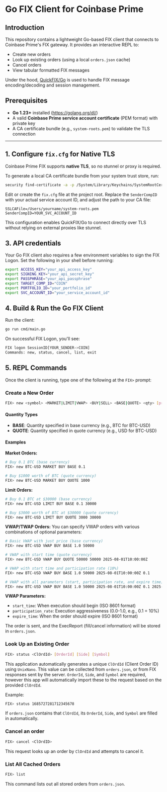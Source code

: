 # Go FIX Client for Coinbase Prime

## Introduction
This repository contains a lightweight Go-based FIX client that connects to Coinbase Prime's FIX gateway. It provides an interactive REPL to:
- Create new orders
- Look up existing orders (using a local `orders.json` cache)  
- Cancel orders
- View tabular formatted FIX messages

Under the hood, [QuickFIX/Go](https://github.com/quickfixgo/quickfix) is used to handle FIX message encoding/decoding and session management.

## Prerequisites
- **Go 1.23+** installed (https://golang.org/dl/)
- A valid **Coinbase Prime service account certificate** (PEM format) with private key
- A CA certificate bundle (e.g., `system-roots.pem`) to validate the TLS connection

---

## 1. Configure `fix.cfg` for Native TLS

Coinbase Prime FIX supports **native TLS**, so no stunnel or proxy is required.

To generate a local CA certificate bundle from your system trust store, run:

```bash
security find-certificate -a -p /System/Library/Keychains/SystemRootCertificates.keychain > ~/system-roots.pem
```

Edit or create the `fix.cfg` file at the project root. Replace the `SenderCompID` with your actual service account ID, and adjust the path to your CA file:

```
SSLCAFile=/Users/yourname/system-roots.pem
SenderCompID=YOUR_SVC_ACCOUNT_ID
```
This configuration enables QuickFIX/Go to connect directly over TLS without relying on external proxies like stunnel.

## 3. API credentials

Your Go FIX client also requires a few environment variables to sign the FIX Logon. Set the following in your shell before running:

```bash
export ACCESS_KEY="your_api_access_key"
export SIGNING_KEY="your_api_secret_key"
export PASSPHRASE="your_api_passphrase"
export TARGET_COMP_ID="COIN"
export PORTFOLIO_ID="your_portfolio_id"
export SVC_ACCOUNT_ID="your_service_account_id"
```

## 4. Build & Run the Go FIX Client

Run the client:
```bash
go run cmd/main.go
```

On successful FIX Logon, you'll see:

```bash
FIX logon SessionID[YOUR_SENDER->COIN]
Commands: new, status, cancel, list, exit
```

## 5. REPL Commands

Once the client is running, type one of the following at the `FIX>` prompt:

### Create a New Order

```bash
FIX> new <symbol> <MARKET|LIMIT|VWAP> <BUY|SELL> <BASE|QUOTE> <qty> [price] [start_time] [participation_rate] [expire_time]
```

#### Quantity Types
- **BASE**: Quantity specified in base currency (e.g., BTC for BTC-USD)
- **QUOTE**: Quantity specified in quote currency (e.g., USD for BTC-USD)

#### Examples

**Market Orders:**
```bash
# Buy 0.1 BTC (base currency)
FIX> new BTC-USD MARKET BUY BASE 0.1

# Buy $1000 worth of BTC (quote currency)
FIX> new BTC-USD MARKET BUY QUOTE 1000
```

**Limit Orders:**
```bash
# Buy 0.1 BTC at $30000 (base currency)
FIX> new BTC-USD LIMIT BUY BASE 0.1 30000

# Buy $3000 worth of BTC at $30000 (quote currency)
FIX> new BTC-USD LIMIT BUY QUOTE 3000 30000
```

**VWAP/TWAP Orders:**
You can specify VWAP orders with various combinations of optional parameters:

```bash
# Basic VWAP with just price (base currency)
FIX> new BTC-USD VWAP BUY BASE 1.0 50000

# VWAP with start time (quote currency)
FIX> new BTC-USD VWAP BUY QUOTE 50000 50000 2025-08-01T10:00:00Z

# VWAP with start time and participation rate (10%)
FIX> new BTC-USD VWAP BUY BASE 1.0 50000 2025-08-01T10:00:00Z 0.1

# VWAP with all parameters (start, participation rate, and expire time)
FIX> new BTC-USD VWAP BUY BASE 1.0 50000 2025-08-01T10:00:00Z 0.1 2025-08-01T16:00:00Z
```

**VWAP Parameters:**
- `start_time`: When execution should begin (ISO 8601 format)
- `participation_rate`: Execution aggressiveness (0.0-1.0, e.g., 0.1 = 10%)
- `expire_time`: When the order should expire (ISO 8601 format)

The order is sent, and the ExecReport (fill/cancel information) will be stored in `orders.json`.

### Look Up an Existing Order

```bash
FIX> status <ClOrdId> [OrderId] [Side] [Symbol]
```

This application automatically generates a unique `ClOrdId` (Client Order ID) using `UnixNano`. This value can be collected from `orders.json`, or from FIX responses sent by the server. `OrderId`, `Side`, and `Symbol` are required, however this app will automatically import these to the request based on the provided `ClOrdId`. 

Example:

```bash
FIX> status 1685727281712345678
```
If `orders.json` contains that `ClOrdId`, its `OrderId`, `Side`, and `Symbol` are filled in automatically.

### Cancel an order

```bash
FIX> cancel <ClOrdID>
```

This request looks up an order by `ClOrdId` and attempts to cancel it.

### List All Cached Orders

```bash
FIX> list
```

This command lists out all stored orders from `orders.json`.
